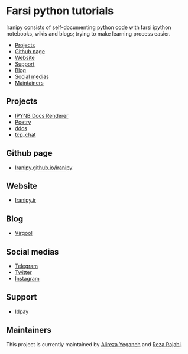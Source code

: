 # Farsi python tutorials

Iranipy consists of self-documenting python code with farsi ipython notebooks, wikis and blogs; trying to make learning process easier.

- [Projects](#projects)
- [Github page](#github-page)
- [Website](#website)
- [Support](#support)
- [Blog](#blog)
- [Social medias](#website)
- [Maintainers](#maintainers)

## Projects

- [IPYNB Docs Renderer](https://github.com/iranipy/iranipy/tree/main/projects/ipynb_docs_renderer)
- [Poetry](https://github.com/iranipy/iranipy/tree/main/projects/poetry)
- [ddos](https://github.com/iranipy/iranipy/tree/main/projects/ddos)
- [tcp_chat](https://github.com/iranipy/iranipy/tree/main/projects/tcp_chat)

## Github page

- [Iranipy.github.io/iranipy](https://iranipy.github.io/iranipy)

## Website

- [Iranipy.ir](https://iranipy.ir)

## Blog

- [Virgool](https://virgool.io/@iranipy)

## Social medias

- [Telegram](https://t.me/iranipy)
- [Twitter](https://twitter.com/_iranipy)
- [Instagram](https://instagram.com/iranipy)

## Support

- [Idpay](https://idpay.ir/iranipy)

## Maintainers

This project is currently maintained by [Alireza Yeganeh](https://github.com/AlirezaYeganeh1337) and [Reza Rajabi](https://github.com/RezaRjbi).
